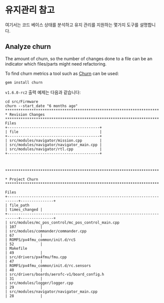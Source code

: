 # 유지관리 참고

여기서는 코드 베이스 상태를 분석하고 유지 관리를 지원하는 몇가지 도구를 설명합니다.

## Analyze churn

The amount of churn, so the number of changes done to a file can be an indicator which files/parts might need refactoring.

To find churn metrics a tool such as [Churn](https://github.com/danmayer/churn) can be used:

    gem install churn
    

`v1.6.0-rc2` 출력 예제는 다음과 같습니다:

    cd src/Firmware
    churn --start_date "6 months ago"
    **********************************************************************
    * Revision Changes
    **********************************************************************
    Files
    +------------------------------------------+
    | file                                     |
    +------------------------------------------+
    | src/modules/navigator/mission.cpp        |
    | src/modules/navigator/navigator_main.cpp |
    | src/modules/navigator/rtl.cpp            |
    +------------------------------------------+
    
    
    
    **********************************************************************
    
    * Project Churn
    **********************************************************************
    
    Files
    +---------------------------------------------------------------------------+---------------+
    | file_path                                                                 | times_changed |
    +---------------------------------------------------------------------------+---------------+
    | src/modules/mc_pos_control/mc_pos_control_main.cpp                        | 107           |
    | src/modules/commander/commander.cpp                                       | 67            |
    | ROMFS/px4fmu_common/init.d/rcS                                            | 52            |
    | Makefile                                                                  | 49            |
    | src/drivers/px4fmu/fmu.cpp                                                | 47            |
    | ROMFS/px4fmu_common/init.d/rc.sensors                                     | 40            |
    | src/drivers/boards/aerofc-v1/board_config.h                               | 31            |
    | src/modules/logger/logger.cpp                                             | 29            |
    | src/modules/navigator/navigator_main.cpp                                  | 28            |